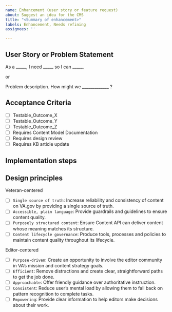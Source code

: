 ```yaml
---
name: Enhancement (user story or feature request)
about: Suggest an idea for the CMS
title: "<Summary of enhancement>"
labels: Enhancement, Needs refining
assignees: ''

---
```


## User Story or Problem Statement

As a _____, I need _____ so I can _____.

or

Problem description. How might we _____________ ?


## Acceptance Criteria
- [ ] Testable_Outcome_X
- [ ] Testable_Outcome_Y
- [ ] Testable_Outcome_Z
- [ ] Requires Content Model Documentation
- [ ] Requires design review
- [ ] Requires KB article update

## Implementation steps
<optional>

## Design principles

Veteran-centered
- [ ] `Single source of truth`: Increase reliability and consistency of content on VA.gov by providing a single source of truth.
- [ ] `Accessible, plain language`: Provide guardrails and guidelines to ensure content quality.
- [ ] `Purposely structured content`: Ensure Content API can deliver content whose meaning matches its structure.
- [ ] `Content lifecycle governance`: Produce tools, processes and policies to maintain content quality throughout its lifecycle.

Editor-centered
- [ ] `Purpose-driven`: Create an opportunity to involve the editor community in VA’s mission and content strategy goals.
- [ ] `Efficient`: Remove distractions and create clear, straightforward paths to get the job done.
- [ ] `Approachable`: Offer friendly guidance over authoritative instruction.
- [ ] `Consistent`: Reduce user’s mental load by allowing them to fall back on pattern recognition to complete tasks.
- [ ] `Empowering`: Provide clear information to help editors make decisions about their work.
